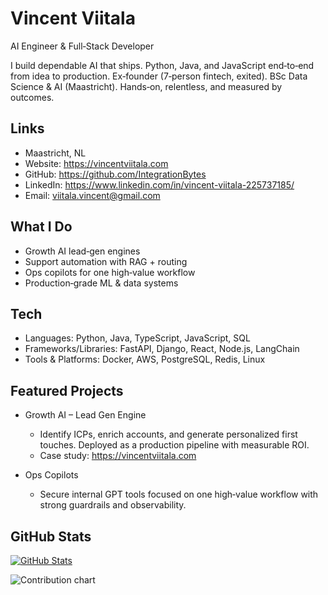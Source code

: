 # Vincent Viitala

AI Engineer & Full‑Stack Developer

I build dependable AI that ships. Python, Java, and JavaScript end‑to‑end from idea to production. Ex‑founder (7‑person fintech, exited). BSc Data Science & AI (Maastricht). Hands‑on, relentless, and measured by outcomes.

## Links
- Maastricht, NL
- Website: https://vincentviitala.com
- GitHub: https://github.com/IntegrationBytes
- LinkedIn: https://www.linkedin.com/in/vincent-viitala-225737185/
- Email: viitala.vincent@gmail.com

## What I Do
- Growth AI lead‑gen engines
- Support automation with RAG + routing
- Ops copilots for one high‑value workflow
- Production‑grade ML & data systems

## Tech
- Languages: Python, Java, TypeScript, JavaScript, SQL
- Frameworks/Libraries: FastAPI, Django, React, Node.js, LangChain
- Tools & Platforms: Docker, AWS, PostgreSQL, Redis, Linux

## Featured Projects
- Growth AI – Lead Gen Engine
  - Identify ICPs, enrich accounts, and generate personalized first touches. Deployed as a production pipeline with measurable ROI.
  - Case study: https://vincentviitala.com

- Ops Copilots
  - Secure internal GPT tools focused on one high‑value workflow with strong guardrails and observability.

## GitHub Stats
[![GitHub Stats](https://github-readme-stats.vercel.app/api?username=IntegrationBytes&show_icons=true&theme=transparent)](https://github.com/IntegrationBytes)

![Contribution chart](https://ghchart.rshah.org/IntegrationBytes)
